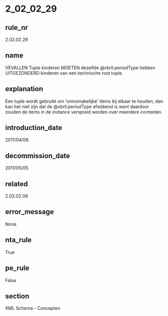 # 2_02_02_29

## rule_nr
2.02.02.29

## name
VEVALLEN Tuple kinderen MOETEN dezelfde @xbrli:periodType hebben UITGEZONDERD kinderen van een technische root tuple.

## explanation
Een tuple wordt gebruikt om 'onlosmakelijke' items bij elkaar te houden, dan kan het niet zijn dat de @xbrli:periodType afwijkend is want daardoor zouden de items in de instance verspreid worden over meerdere contexten.

## introduction_date
2011/04/06

## decommission_date
2011/05/05

## related
2.02.02.06

## error_message
None

## nta_rule
True

## pe_rule
False

## section
XML Schema - Concepten

